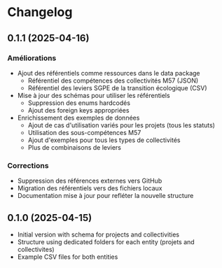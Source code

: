 # Changelog

## 0.1.1 (2025-04-16)
### Améliorations
- Ajout des référentiels comme ressources dans le data package
  - Référentiel des compétences des collectivités M57 (JSON)
  - Référentiel des leviers SGPE de la transition écologique (CSV)
- Mise à jour des schémas pour utiliser les référentiels
  - Suppression des enums hardcodés
  - Ajout des foreign keys appropriées
- Enrichissement des exemples de données
  - Ajout de cas d'utilisation variés pour les projets (tous les statuts)
  - Utilisation des sous-compétences M57
  - Ajout d'exemples pour tous les types de collectivités
  - Plus de combinaisons de leviers

### Corrections
- Suppression des références externes vers GitHub
- Migration des référentiels vers des fichiers locaux
- Documentation mise à jour pour refléter la nouvelle structure

## 0.1.0 (2025-04-15)
- Initial version with schema for projects and collectivities
- Structure using dedicated folders for each entity (projets and collectivites)
- Example CSV files for both entities